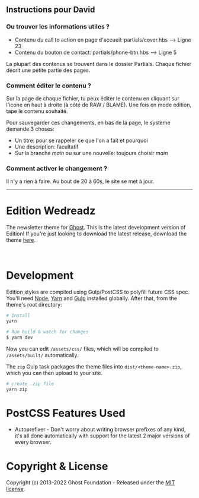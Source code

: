 ## Instructions pour David
### Ou trouver les informations utiles ?

- Contenu du call to action en page d'accueil: partials/cover.hbs --> Ligne 23
- Contenu du bouton de contact: partials/phone-btn.hbs --> Ligne 5

La plupart des contenus se trouvent dans le dossier Partials. Chaque fichier décrit une petite partie des pages.

### Comment éditer le contenu ?

Sur la page de chaque fichier, tu peux éditer le contenu en cliquant sur l'icone en haut à droite (à côté de RAW / BLAME). Une fois en mode édition, tape le contenu souhaité.

Pour sauvegarder ces changements, en bas de la page, le système demande 3 choses:

- Un titre: pour se rappeler ce que l'on a fait et pourquoi
- Une description: facultatif
- Sur la branche *main* ou sur une nouvelle: toujours choisir *main*

### Comment activer le changement ?

Il n'y a rien à faire. Au bout de 20 à 60s, le site se met à jour.

---
# Edition Wedreadz

The newsletter theme for [Ghost](http://github.com/tryghost/ghost/). This is the latest development version of Edition! If you're just looking to download the latest release, download the theme [here](https://github.com/TryGhost/Edition/archive/refs/heads/main.zip).

&nbsp;

# Development

Edition styles are compiled using Gulp/PostCSS to polyfill future CSS spec. You'll need [Node](https://nodejs.org/), [Yarn](https://yarnpkg.com/) and [Gulp](https://gulpjs.com) installed globally. After that, from the theme's root directory:

```bash
# Install
yarn

# Run build & watch for changes
$ yarn dev
```

Now you can edit `/assets/css/` files, which will be compiled to `/assets/built/` automatically.

The `zip` Gulp task packages the theme files into `dist/<theme-name>.zip`, which you can then upload to your site.

```bash
# create .zip file
yarn zip
```

# PostCSS Features Used

- Autoprefixer - Don't worry about writing browser prefixes of any kind, it's all done automatically with support for the latest 2 major versions of every browser.

# Copyright & License

Copyright (c) 2013-2022 Ghost Foundation - Released under the [MIT license](LICENSE).
